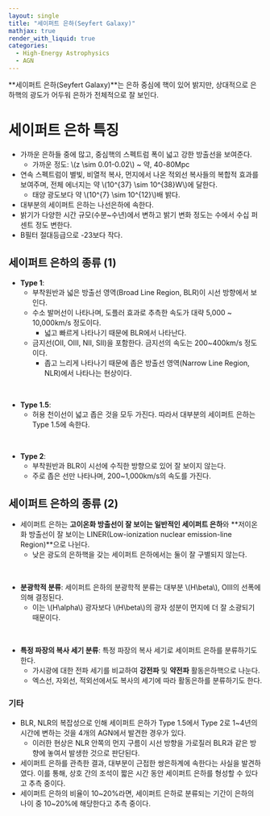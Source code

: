 ```yaml
---
layout: single
title: "세이퍼트 은하(Seyfert Galaxy)"
mathjax: true
render_with_liquid: true
categories:
  - High-Energy Astrophysics
  - AGN
---  
```


**세이퍼트 은하(Seyfert Galaxy)**는 은하 중심에 핵이 있어 밝지만, 상대적으로 은하핵의 광도가 어두워 은하가 전체적으로 잘 보인다. 

# 세이퍼트 은하 특징
- 가까운 은하들 중에 많고, 중심핵의 스펙트럼 폭이 넓고 강한 방출선을 보여준다. 
    - 가까운 정도: \\(z \sim 0.01-0.02\\) ~ 약, 40-80Mpc
- 연속 스펙트럼이 별빛, 비열적 복사, 먼지에서 나온 적외선 복사들의 복합적 효과를 보여주며, 전체 에너지는 약 \\(10^{37} \sim 10^{38}W\\)에 달한다. 
    - 태양 광도보다 약 \\(10^{7} \sim 10^{12}\\)배 밝다. 
- 대부분의 세이퍼트 은하는 나선은하에 속한다. 
- 밝기가 다양한 시간 규모(수분~수년)에서 변하고 밝기 변화 정도는 수에서 수십 퍼센트 정도 변한다. 
- B필터 절대등급으로 -23보다 작다.

## 세이퍼트 은하의 종류 (1)
- **Type 1**: 
  - 부착원반과 넓은 방출선 영역(Broad Line Region, BLR)이 시선 방향에서 보인다. 
  - 수소 발머선이 나타나며, 도플러 효과로 추측한 속도가 대략 5,000 ~ 10,000km/s 정도이다.
    - 넓고 빠르게 나타나기 때문에 BLR에서 나타난다.
  - 금지선(OII, OIII, NII, SII)을 포함한다. 금지선의 속도는 200~400km/s 정도이다.
    - 좁고 느리게 나타나기 때문에 좁은 방출선 영역(Narrow Line Region, NLR)에서 나타나는 현상이다. 
<br>

- **Type 1.5**:
  - 허용 천이선이 넓고 좁은 것을 모두 가진다. 따라서 대부분의 세이퍼트 은하는 Type 1.5에 속한다.
<br>

- **Type 2**: 
  - 부착원반과 BLR이 시선에 수직한 방향으로 있어 잘 보이지 않는다.
  - 주로 좁은 선만 나타나며, 200~1,000km/s의 속도를 가진다.

## 세이퍼트 은하의 종류 (2)
- 세이퍼트 은하는 **고이온화 방출선이 잘 보이는 일반적인 세이퍼트 은하**와 **저이온화 방출선이 잘 보이는 LINER(Low-ionization nuclear emission-line Region)**으로 나뉜다.
  - 낮은 광도의 은하핵을 갖는 세이퍼트 은하에서는 둘이 잘 구별되지 않는다. 
<br>

- **분광학적 분류**: 세이퍼트 은하의 분광학적 분류는 대부분 \\(H\beta\\), OIII의 선폭에 의해 결정된다.
  - 이는 \\(H\alpha\\) 광자보다 \\(H\beta\\)의 광자 성분이 먼지에 더 잘 소광되기 때문이다. 
<br>

- **특정 파장의 복사 세기 분류**: 특정 파장의 복사 세기로 세이퍼트 은하를 분류하기도 한다.
  - 가시광에 대한 전파 세기를 비교하여 **강전파** 및 **약전파** 활동은하핵으로 나눈다.
  - 엑스선, 자외선, 적외선에서도 복사의 세기에 따라 활동은하를 분류하기도 한다.

### 기타
- BLR, NLR의 복잡성으로 인해 세이퍼트 은하가 Type 1.5에서 Type 2로 1~4년의 시간에 변하는 것을 4개의 AGN에서 발견한 경우가 있다. 
  - 이러한 현상은 NLR 안쪽의 먼지 구름이 시선 방향을 가로질러 BLR과 같은 방향에 놓여서 발생한 것으로 판단된다. 
- 세이퍼트 은하를 관측한 결과, 대부분이 근접한 쌍은하계에 속한다는 사실을 발견하였다. 이를 통해, 상호 간의 조석이 짧은 시간 동안 세이퍼트 은하를 형성할 수 있다고 추측 중이다.
- 세이퍼트 은하의 비율이 10~20%라면, 세이퍼트 은하로 분류되는 기간이 은하의 나이 중 10~20%에 해당한다고 추측 중이다. 
